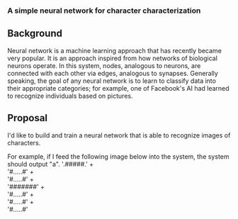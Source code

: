 ### A simple neural network for character characterization

## Background
Neural network is a machine learning approach that has recently became very popular. It is an approach inspired from how networks of biological neurons operate. In this system, nodes, analogous to neurons, are connected with each other via edges, analogous to synapses. Generally speaking, the goal of any neural network is to learn to classify data into their appropriate categories; for example, one of Facebook's AI had learned to recognize individuals based on pictures.

## Proposal
I'd like to build and train a neural network that is able to recognize images of characters.

For example, if I feed the following image below into the system, the system should output "a".
'.#####.' +  
'#.....#' +  
'#.....#' +  
'#######' +  
'#.....#' +  
'#.....#' +  
'#.....#'
